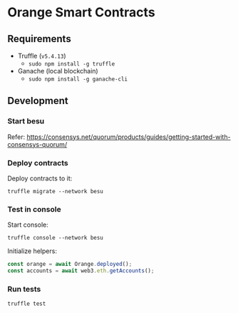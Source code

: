 # Orange Smart Contracts

## Requirements

 - Truffle (`v5.4.13`)
    - `sudo npm install -g truffle`
 - Ganache (local blockchain)
    - `sudo npm install -g ganache-cli`

## Development

### Start besu

Refer: https://consensys.net/quorum/products/guides/getting-started-with-consensys-quorum/

### Deploy contracts

Deploy contracts to it:
```
truffle migrate --network besu
```

### Test in console

Start console:
```
truffle console --network besu
```

Initialize helpers:
```js
const orange = await Orange.deployed();
const accounts = await web3.eth.getAccounts();
```

### Run tests

```
truffle test
```